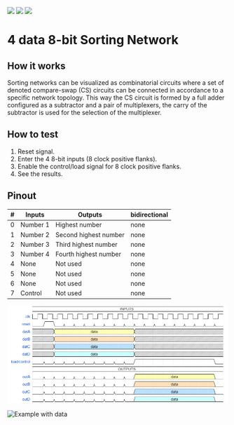 ![](../../workflows/gds/badge.svg) ![](../../workflows/docs/badge.svg) ![](../../workflows/wokwi_test/badge.svg)

# 4 data 8-bit Sorting Network

## How it works
Sorting networks can be visualized as combinatorial circuits where a set of denoted
compare-swap (CS) circuits can be connected in accordance to a specific network
topology. This way the CS circuit is formed by a full adder configured as a subtractor
and a pair of multiplexers, the carry of the subtractor is used for the selection of the
multiplexer.

## How to test
1. Reset signal.
2. Enter the 4 8-bit inputs (8 clock positive flanks).
3. Enable the control/load signal for 8 clock positive flanks.
4. See the results.


## Pinout
| # | Inputs   | Outputs        |  bidirectional  |
| - | -------- | -------------- | --------------- |
| 0 | Number 1 | Highest number | none            |
| 1 | Number 2 | Second highest number | none     |
| 2 | Number 3 | Third highest number | none      |
| 3 | Number 4 | Fourth highest number | none     |
| 4 | None     | Not used       | none            |
| 5 | None     | Not used       | none            |
| 6 | None     | Not used       | none            |
| 7 | Control  | Not used       | none            |




![Time diagram](images/wavedrom.png)


![Example with data](images/wavedrom(1).png)
